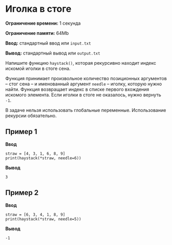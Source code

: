 # Иголка в стоге

**Ограничение времени:** 1 секунда

**Ограничение памяти:** 64Mb

**Ввод:** стандартный ввод или `input.txt`

**Вывод:** стандартный вывод или `output.txt`

Напишите функцию `haystack()`, которая рекурсивно находит индекс искомой иголки в стоге сена.

Функция принимает произвольное количество позиционных аргументов – стог сена – и именованный аргумент `needle` – иголку, которую нужно найти. Функция возвращает индекс в списке первого вхождения искомого элемента. Если иголки в стоге не оказалось, нужно вернуть `-1`.

В задаче нельзя использовать глобальные переменные. Использование рекурсии обязательно.

## Пример 1

**Ввод**
```
straw = [4, 3, 1, 6, 8, 9]
print(haystack(*straw, needle=6))
```

**Вывод**
```
3
```

## Пример 2

**Ввод**
```
straw = [6, 3, 4, 1, 8, 9]
print(haystack(*straw, needle=5))
```

**Вывод**
```
-1